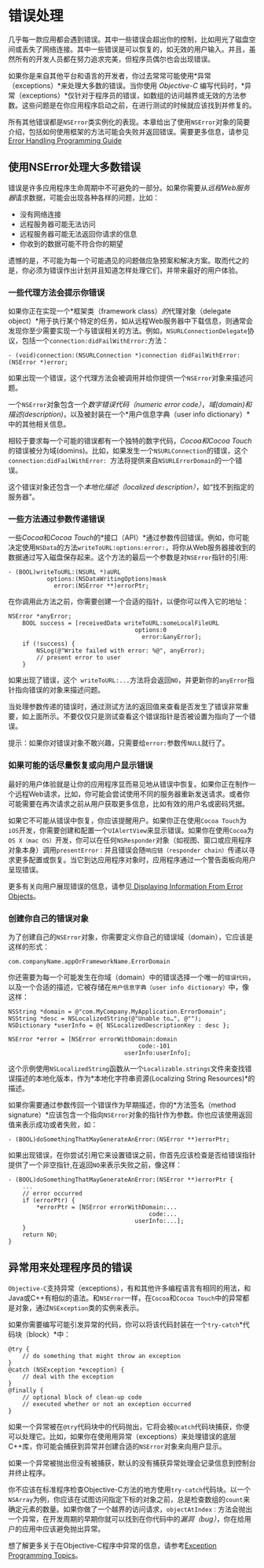 # 错误处理

几乎每一款应用都会遇到错误。其中一些错误会超出你的控制，比如用光了磁盘空间或丢失了网络连接。其中一些错误是可以恢复的，如无效的用户输入。并且，虽然所有的开发人员都在努力追求完美，但程序员偶尔也会出现错误。

如果你是来自其他平台和语言的开发者，你过去常常可能使用*异常（exceptions）*来处理大多数的错误。当你使用 *Objective-C* 编写代码时，*异常（exceptions）*仅针对于程序员的错误，如数组的访问越界或无效的方法参数。这些问题是在你应用程序启动之前，在进行测试的时候就应该找到并修复的。

所有其他错误都是`NSError`类实例化的表现。本章给出了使用`NSError`对象的简要介绍，包括如何使用框架的方法可能会失败并返回错误。需要更多信息，请参见[Error Handling Programming Guide]()

## 使用NSError处理大多数错误

错误是许多应用程序生命周期中不可避免的一部分。如果你需要从*远程Web服务器*请求数据，可能会出现各种各样的问题，比如：

* 没有网络连接
* 远程服务器可能无法访问
* 远程服务器可能无法返回你请求的信息
* 你收到的数据可能不符合你的期望

遗憾的是，不可能为每一个可能遇见的问题做应急预案和解决方案。取而代之的是，你必须为错误作出计划并且知道怎样处理它们，并带来最好的用户体验。

### 一些代理方法会提示你错误
如果你正在实现一个*框架类（framework class）*的*代理对象（delegate object）*用于执行某个特定的任务，如从远程Web服务器中下载信息，则通常会发现你至少需要实现一个与错误相关的方法。例如，`NSURLConnectionDelegate`协议，包括一个`connection:didFailWithError:`方法：

``` obj-c
- (void)connection:(NSURLConnection *)connection didFailWithError:(NSError *)error;
```

如果出现一个错误，这个代理方法会被调用并给你提供一个`NSError`对象来描述问题。

一个`NSError`对象包含一个*数字错误代码（numeric error code）*，*域(domain)*和*描述(description)*，以及被封装在一个*用户信息字典（user info dictionary）*中的其他相关信息。

相较于要求每一个可能的错误都有一个独特的数字代码，*Cocoa和Cocoa Touch*的错误被分为域(domins)。比如，如果发生一个`NSURLConnection`的错误，这个`connection:didFailWithError: `方法将提供来自`NSURLErrorDomain`的一个错误。

这个错误对象还包含一个*本地化描述（localized description）*，如“找不到指定的服务器”。

### 一些方法通过参数传递错误
一些*Cocoa*和*Cocoa Touch*的*接口（API）*通过参数传回错误。例如，你可能决定使用`NSData`的方法`writeToURL:options:error:`，将你从Web服务器接收到的数据通过写入磁盘保存起来。这个方法的最后一个参数是对`NSError`指针的引用:

``` obj-c
- (BOOL)writeToURL:(NSURL *)aURL
           options:(NSDataWritingOptions)mask
             error:(NSError **)errorPtr;
```

在你调用此方法之前，你需要创建一个合适的指针，以便你可以传入它的地址：

``` obj-c
NSError *anyError;
    BOOL success = [receivedData writeToURL:someLocalFileURL
                                    options:0
                                      error:&anyError];
    if (!success) {
        NSLog(@"Write failed with error: %@", anyError);
        // present error to user
    }
```

如果出现了错误，这个` writeToURL:...`方法将会返回`NO`，并更新你的`anyError`指针指向错误的对象来描述问题。

当处理参数传递的错误时，通过测试方法的返回值来查看是否发生了错误非常重要，如上面所示。不要仅仅只是测试查看这个错误指针是否被设置为指向了一个错误。

提示：如果你对错误对象不敢兴趣，只需要给`error:`参数传`NULL`就行了。

### 如果可能的话尽量恢复或向用户显示错误

最好的用户体验就是让你的应用程序显而易见地从错误中恢复。如果你正在制作一个远程Web请求，比如，你可能会尝试使用不同的服务器重新发送请求。或者你可能需要在再次请求之前从用户获取更多信息，比如有效的用户名或密码凭据。

如果它不可能从错误中恢复，你应该提醒用户。如果你正在使用`Cocoa Touch`为`iOS`开发，你需要创建和配置一个`UIAlertView`来显示错误。如果你在使用`Cocoa`为`OS X（mac OS）`开发，你可以在任何`NSResponder`对象（如视图、窗口或应用程序对象本身）调用`presentError：`并且错误会随`响应链（responder chain）`传递以寻求更多配置或恢复。当它到达应用程序对象时，应用程序通过一个警告面板向用户呈现错误。

更多有关向用户展现错误的信息，请参见[ Displaying Information From Error Objects]()。

### 创建你自己的错误对象

为了创建自己的`NSError`对象，你需要定义你自己的错误域（domain），它应该是这样的形式：

``` obj-c
com.companyName.appOrFrameworkName.ErrorDomain
```

你还需要为每一个可能发生在你域（domain）中的错误选择一个唯一的`错误代码`，以及一个合适的描述，它被存储在`用户信息字典（user info dictionary）`中，像这样：

``` obj-c
NSString *domain = @"com.MyCompany.MyApplication.ErrorDomain";
NSString *desc = NSLocalizedString(@"Unable to…", @"");
NSDictionary *userInfo = @{ NSLocalizedDescriptionKey : desc };

NSError *error = [NSError errorWithDomain:domain
                                     code:-101
                                 userInfo:userInfo];
```

这个示例使用`NSLocalizedString`函数从一个`Localizable.strings`文件来查找错误描述的本地化版本，作为*本地化字符串资源(Localizing String Resources)*的描述。

如果你需要通过参数传回一个错误作为早期描述，你的*方法签名（method signature）*应该包含一个指向`NSError`对象的指针作为参数。你也应该使用返回值来表示成功或者失败，如：

``` obj-c
- (BOOL)doSomethingThatMayGenerateAnError:(NSError **)errorPtr;
```

如果出现错误，在你尝试引用它来设置错误之前，你首先应该检查是否给错误指针提供了一个非空指针,在返回`NO`来表示失败之前，像这样：

``` obj-c
- (BOOL)doSomethingThatMayGenerateAnError:(NSError **)errorPtr {
    ...
    // error occurred
    if (errorPtr) {
        *errorPtr = [NSError errorWithDomain:...
                                        code:...
                                    userInfo:...];
    }
    return NO;
}
```

## 异常用来处理程序员的错误
`Objective-C`支持异常（exceptions），有和其他许多编程语言有相同的用法，和Java或C++有相似的语法。和`NSError`一样，在`Cocoa`和`Cocoa Touch`中的异常都是对象，通过`NSException`类的实例来表示。

如果你需要编写可能引发异常的代码，你可以将该代码封装在一个`try-catch`*代码块（block）*中：

``` obj-c
@try {
    // do something that might throw an exception
}
@catch (NSException *exception) {
    // deal with the exception
}
@finally {
    // optional block of clean-up code
    // executed whether or not an exception occurred
}
```

如果一个异常被在`@try`代码块中的代码抛出，它将会被`@catch`代码块捕获，你便可以处理它。比如，如果你在使用用异常（exceptions）来处理错误的底层C++库，你可能会捕获到异常并创建合适的`NSError`对象来向用户显示。

如果一个异常被抛出但没有被捕获，默认的没有捕获异常处理会记录信息到控制台并终止程序。

你不应该在标准程序检查Objective-C方法的地方使用`try-catch`代码块。以一个`NSArray`为例，你应该在试图访问指定下标的对象之前，总是检查数组的`count`来确定元素的数量。如果你做了一个越界的访问请求，`objectAtIndex：`方法会抛出一个异常，在开发周期的早期你就可以找到在你代码中的*漏洞（bug）*，你在给用户的应用中应该避免抛出异常。

想了解更多关于在Objective-C程序中异常的信息，请参考[Exception Programming Topics]()。

